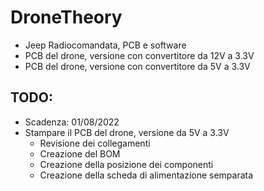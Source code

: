 # DroneTheory

- Jeep Radiocomandata, PCB e software
- PCB del drone, versione con convertitore da 12V a 3.3V
- PCB del drone, versione con convertitore da 5V a 3.3V

## TODO:
- Scadenza: 01/08/2022
- Stampare il PCB del drone, versione da 5V a 3.3V
    - Revisione dei collegamenti
    - Creazione del BOM
    - Creazione della posizione dei componenti
    - Creazione della scheda di alimentazione semparata


